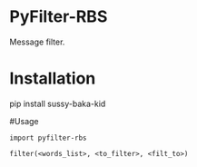 # PyFilter-RBS

Message filter.

# Installation

pip install sussy-baka-kid

#Usage
```
import pyfilter-rbs

filter(<words_list>, <to_filter>, <filt_to>)
```
